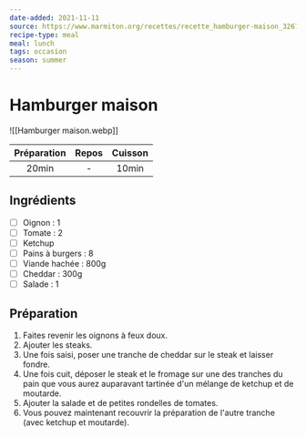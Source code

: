 ```yaml
---
date-added: 2021-11-11
source: https://www.marmiton.org/recettes/recette_hamburger-maison_32672.aspx
recipe-type: meal
meal: lunch
tags: occasion
season: summer
---
```


# Hamburger maison

![[Hamburger maison.webp]]

| Préparation | Repos | Cuisson |
|:-----------:|:-----:|:-------:|
|    20min    |   -   |  10min  |

## Ingrédients

- [ ] Oignon : 1
- [ ] Tomate : 2
- [ ] Ketchup
- [ ] Pains à burgers : 8
- [ ] Viande hachée : 800g
- [ ] Cheddar : 300g
- [ ] Salade : 1

## Préparation

1. Faites revenir les oignons à feux doux.
2. Ajouter les steaks.
3. Une fois saisi, poser une tranche de cheddar sur le steak et laisser fondre.
4. Une fois cuit, déposer le steak et le fromage sur une des tranches du pain que vous aurez auparavant tartinée d'un mélange de ketchup et de moutarde.
5. Ajouter la salade et de petites rondelles de tomates.
6. Vous pouvez maintenant recouvrir la préparation de l'autre tranche (avec ketchup et moutarde).
